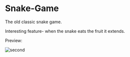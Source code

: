 # Snake-Game
The old classic snake game.

Interesting feature- when the snake eats the fruit it extends.

Preview:

![second](https://user-images.githubusercontent.com/100083184/196025635-19d5d279-ea63-4a45-bafb-02b235a0b8c3.png)

